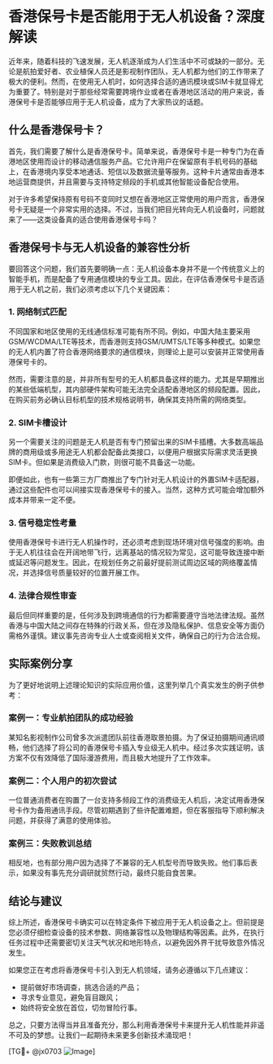 # 香港保号卡是否能用于无人机设备？深度解读

近年来，随着科技的飞速发展，无人机逐渐成为人们生活中不可或缺的一部分。无论是航拍爱好者、农业植保人员还是影视制作团队，无人机都为他们的工作带来了极大的便利。然而，在使用无人机时，如何选择合适的通讯模块或SIM卡就显得尤为重要了。特别是对于那些经常需要跨境作业或者在香港地区活动的用户来说，香港保号卡是否能够应用于无人机设备，成为了大家热议的话题。

## 什么是香港保号卡？

首先，我们需要了解什么是香港保号卡。简单来说，香港保号卡是一种专门为在香港地区使用而设计的移动通信服务产品。它允许用户在保留原有手机号码的基础上，在香港境内享受本地通话、短信以及数据流量等服务。这种卡片通常由香港本地运营商提供，并且需要与支持特定频段的手机或其他智能设备配合使用。

对于许多希望保持原有号码不变同时又想在香港地区正常使用的用户而言，香港保号卡无疑是一个非常实用的选择。不过，当我们把目光转向无人机设备时，问题就来了——这类设备真的适合使用香港保号卡吗？

## 香港保号卡与无人机设备的兼容性分析

要回答这个问题，我们首先要明确一点：无人机设备本身并不是一个传统意义上的智能手机，而是配备了专用通信模块的专业工具。因此，在评估香港保号卡是否适用于无人机之前，我们必须考虑以下几个关键因素：

### 1. **网络制式匹配**
   不同国家和地区使用的无线通信标准可能有所不同。例如，中国大陆主要采用GSM/WCDMA/LTE等技术，而香港则支持GSM/UMTS/LTE等多种模式。如果您的无人机内置了符合香港网络要求的通信模块，则理论上是可以安装并正常使用香港保号卡的。

   然而，需要注意的是，并非所有型号的无人机都具备这样的能力。尤其是早期推出的某些低端机型，其内部硬件架构可能无法完全适配香港地区的频段配置。因此，在购买前务必确认目标机型的技术规格说明书，确保其支持所需的网络类型。

### 2. **SIM卡槽设计**
   另一个需要关注的问题是无人机是否有专门预留出来的SIM卡插槽。大多数高端品牌的商用级或多用途无人机都会配备此类接口，以便用户根据实际需求灵活更换SIM卡。但如果是消费级入门款，则很可能不具备这一功能。

   即便如此，也有一些第三方厂商推出了专门针对无人机设计的外置SIM卡适配器，通过这些配件也可以间接实现香港保号卡的接入。当然，这种方式可能会增加额外成本并带来一定不便。

### 3. **信号稳定性考量**
   使用香港保号卡进行无人机操作时，还必须考虑到现场环境对信号强度的影响。由于无人机往往会在开阔地带飞行，远离基站的情况较为常见，这可能导致连接中断或延迟等问题发生。因此，在规划任务之前最好提前测试周边区域的网络覆盖情况，并选择信号质量较好的位置开展工作。

### 4. **法律合规性审查**
   最后但同样重要的是，任何涉及到跨境通信的行为都需要遵守当地法律法规。虽然香港与中国大陆之间存在特殊的行政关系，但在涉及隐私保护、信息安全等方面仍需格外谨慎。建议事先咨询专业人士或查阅相关文件，确保自己的行为合法合规。

## 实际案例分享

为了更好地说明上述理论知识的实际应用价值，这里列举几个真实发生的例子供参考：

### 案例一：专业航拍团队的成功经验
某知名影视制作公司曾多次派遣团队前往香港取景拍摄。为了保证拍摄期间通讯顺畅，他们选择了将公司的香港保号卡插入专业级无人机中。经过多次实践证明，该方案不仅有效降低了国际漫游费用，而且极大地提升了工作效率。

### 案例二：个人用户的初次尝试
一位普通消费者在购置了一台支持多频段工作的消费级无人机后，决定试用香港保号卡作为备用通讯手段。尽管初期遇到了些许配置难题，但在客服指导下顺利解决问题，并获得了满意的使用体验。

### 案例三：失败教训总结
相反地，也有部分用户因为选择了不兼容的无人机型号而导致失败。他们事后表示，如果没有事先充分调研就贸然行动，最终只能自食苦果。

## 结论与建议

综上所述，香港保号卡确实可以在特定条件下被应用于无人机设备之上。但前提是您必须仔细检查设备的技术参数、网络兼容性以及物理结构等因素。此外，在执行任务过程中还需要密切关注天气状况和地形特点，以避免因外界干扰导致意外情况发生。

如果您正在考虑将香港保号卡引入到无人机领域，请务必遵循以下几点建议：
- 提前做好市场调查，挑选合适的产品；
- 寻求专业意见，避免盲目跟风；
- 始终将安全放在首位，切勿冒险行事。

总之，只要方法得当并且准备充分，那么利用香港保号卡来提升无人机性能并非遥不可及的梦想。让我们一起期待未来更多创新技术涌现吧！

[TG💪+ @jx0703 ![Image](https://github.com/user-attachments/assets/dbca1d08-cadb-493c-b0ec-ad6f7a83f270)]